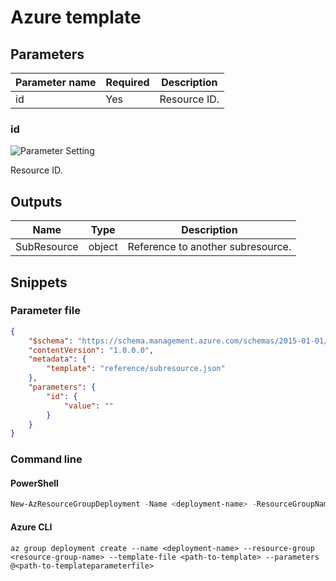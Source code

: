 # Azure template

## Parameters

Parameter name | Required | Description
-------------- | -------- | -----------
id             | Yes      | Resource ID.

### id

![Parameter Setting](https://img.shields.io/badge/parameter-required-orange?style=flat-square)

Resource ID.

## Outputs

Name | Type | Description
---- | ---- | -----------
SubResource | object | Reference to another subresource.

## Snippets

### Parameter file

```json
{
    "$schema": "https://schema.management.azure.com/schemas/2015-01-01/deploymentParameters.json#",
    "contentVersion": "1.0.0.0",
    "metadata": {
        "template": "reference/subresource.json"
    },
    "parameters": {
        "id": {
            "value": ""
        }
    }
}
```

### Command line

#### PowerShell

```powershell
New-AzResourceGroupDeployment -Name <deployment-name> -ResourceGroupName <resource-group-name> -TemplateFile <path-to-template> -TemplateParameterFile <path-to-templateparameter>
```

#### Azure CLI

```text
az group deployment create --name <deployment-name> --resource-group <resource-group-name> --template-file <path-to-template> --parameters @<path-to-templateparameterfile>
```

